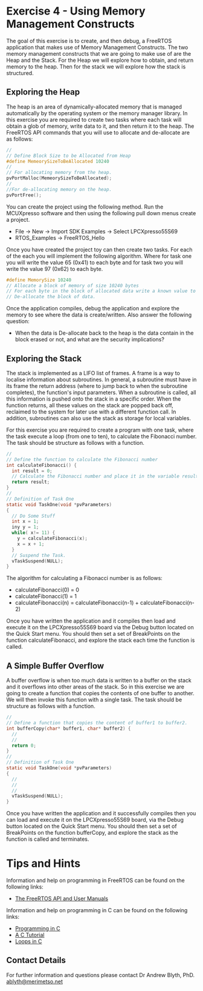 # Exercise 4 - Using Memory Management Constructs

The goal of this exercise is to create, and then debug, a FreeRTOS application that makes use of Memory Management Constructs. The two memory management constructs that we are going to make use of are the Heap and the Stack. For the Heap we will explore how to obtain, and return memory to the heap. Then for the stack we will explore how the stack is structured.

## Exploring the Heap

The heap is an area of dynamically-allocated memory that is managed automatically by the operating system or the memory manager library. In this exercise you are required to create two tasks where each task will obtain a glob of memory, write data to it, and then return it to the heap. The FreeRTOS API commands that you will use to allocate and de-allocate are as follows:
```c
//
// Define Block Size to be Allocated from Heap
#define MemeorySizeToBeAllocated 10240
//
// For allocating memory from the heap.
pvPortMalloc(MemeorySizeToBeAllocated);
//
//For de-allocating memory on the heap.
pvPortFree();
```
You can create the project using the following method. Run the MCUXpresso software and then using the following pull down menus create a project.
* File -> New -> Import SDK Examples -> Select LPCXpresso55S69
* RTOS_Examples -> FreeRTOS_Hello

Once you have created the project toy can then create two tasks. For each of the each you will implement the following algorithm. Where for task one you will write the value 65 (0x41) to each byte and for task two you will write the value 97 (0x62) to each byte.
```c
#define MemorySize 10240
// Allocate a block of memory of size 10240 bytes
// For each byte in the block of allocated data write a known value to it.
// De-allocate the block of data.
```
Once the application compiles, debug the application and explore the memory to see where the data is create/written. Also answer the following question:
* When the data is De-allocate back to the heap is the data contain in the block erased or not, and what are the security implications?

## Exploring the Stack

The stack is implemented as a LIFO list of frames. A frame is a way to localise information about subroutines. In general, a subroutine must have in its frame the return address (where to jump back to when the subroutine completes), the function's input parameters. When a subroutine is called, all this information is pushed onto the stack in a specific order. When the function returns, all these values on the stack are popped back off, reclaimed to the system for later use with a different function call. In addition, subroutines can also use the stack as storage for local variables.

For this exercise you are required to create a program with one task, where the task execute a loop (from one to ten), to calculate the Fibonacci number. The task should be structure as follows with a function.
```c
//
// Define the function to calculate the Fibonacci number
int calculateFibonacci() {
  int result = 0;
  // Calculate the Fibonacci number and place it in the variable result
  return result;
}
//
// Definition of Task One
static void TaskOne(void *pvParameters)
{
  // Do Some Stuff
  int x = 1;
  iny y = 1;
  while( x!= 11) {
    y = calculateFibonacci(x);
    x = x + 1;
  }
  // Suspend the Task.
  vTaskSuspend(NULL);
}
```

The algorithm for calculating a Fibonacci number is as follows:
* calculateFibonacci(0) = 0
* calculateFibonacci(1) = 1
* calculateFibonacci(n) = calculateFibonacci(n-1) + calculateFibonacci(n-2)

Once you have written the application and it compiles then load and execute it on the LPCXpresso55S69 board via the Debug button located on the Quick Start menu. You should then set a set of BreakPoints on the function calculateFibonacci, and explore the stack each time the function is called.

## A Simple Buffer Overflow

A buffer overflow is when too much data is written to a buffer on the stack and it overflows into other areas of the stack. So in this exercise we are going to create a function that copies the contents of one buffer to another. We will then invoke this function with a single task.  The task should be structure as follows with a function.

```c
//
// Define a function that copies the content of buffer1 to buffer2.
int bufferCopy(char* buffer1, char* buffer2) {
  //
  //
  return 0;
}
//
// Definition of Task One
static void TaskOne(void *pvParameters)
{
  //
  //
  //
  vTaskSuspend(NULL);
}
```

Once you have written the application and it successfully compiles then you can load and execute it on the LPCXpresso55S69 board, via the Debug button located on the Quick Start menu. You should then set a set of BreakPoints on the function bufferCopy, and explore the stack as the function is called and terminates.

# Tips and Hints
Information and help on programming in FreeRTOS can be found on the following links:
* [The FreeRTOS API and User Manuals](https://www.freertos.org/Documentation/RTOS_book.html)

Information and help on programming in C can be found on the following links:
* [Programming in C](https://beginnersbook.com/2014/01/c-program-structure/)
* [A C Tutorial](https://www.cprogramming.com/tutorial/c-tutorial.html?inl=nv)
* [Loops in C](https://www.tutorialspoint.com/cprogramming/c_loops.htm)

## Contact Details

For further information and questions please contact Dr Andrew Blyth, PhD. <ablyth@merimetso.net>
